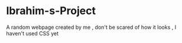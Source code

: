 # Ibrahim-s-Project
A random webpage created by me , don't be scared of how it looks , I haven't used CSS yet

